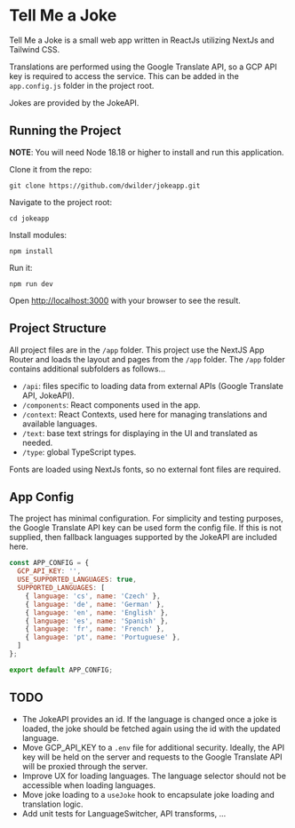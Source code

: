 # Tell Me a Joke

Tell Me a Joke is a small web app written in ReactJs utilizing NextJs and Tailwind CSS.

Translations are performed using the Google Translate API, so a GCP API key is required to access the service. This can be added in the `app.config.js` folder in the project root.

Jokes are provided by the JokeAPI.

## Running the Project

**NOTE**: You will need Node 18.18 or higher to install and run this application.

Clone it from the repo:

```
git clone https://github.com/dwilder/jokeapp.git
```

Navigate to the project root:

```
cd jokeapp
```

Install modules:

```
npm install
```

Run it:

```
npm run dev
```

Open [http://localhost:3000](http://localhost:3000) with your browser to see the result.

## Project Structure

All project files are in the `/app` folder. This project use the NextJS App Router and loads the layout and pages from the `/app` folder. The `/app` folder contains additional subfolders as follows...

- `/api`: files specific to loading data from external APIs (Google Translate API, JokeAPI).
- `/components`: React components used in the app.
- `/context`: React Contexts, used here for managing translations and available languages.
- `/text`: base text strings for displaying in the UI and translated as needed.
- `/type`: global TypeScript types.

Fonts are loaded using NextJs fonts, so no external font files are required.

## App Config

The project has minimal configuration. For simplicity and testing purposes, the Google Translate API key can be used form the config file. If this is not supplied, then fallback languages supported by the JokeAPI are included here.

```app.config.js
const APP_CONFIG = {
  GCP_API_KEY: '',
  USE_SUPPORTED_LANGUAGES: true,
  SUPPORTED_LANGUAGES: [
    { language: 'cs', name: 'Czech' },
    { language: 'de', name: 'German' },
    { language: 'en', name: 'English' },
    { language: 'es', name: 'Spanish' },
    { language: 'fr', name: 'French' },
    { language: 'pt', name: 'Portuguese' },
  ]
};

export default APP_CONFIG;
```

## TODO

- The JokeAPI provides an id. If the language is changed once a joke is loaded, the joke should be fetched again using the id with the updated language.
- Move GCP_API_KEY to a `.env` file for additional security. Ideally, the API key will be held on the server and requests to the Google Translate API will be proxied through the server.
- Improve UX for loading languages. The language selector should not be accessible when loading languages.
- Move joke loading to a `useJoke` hook to encapsulate joke loading and translation logic.
- Add unit tests for LanguageSwitcher, API transforms, ...
